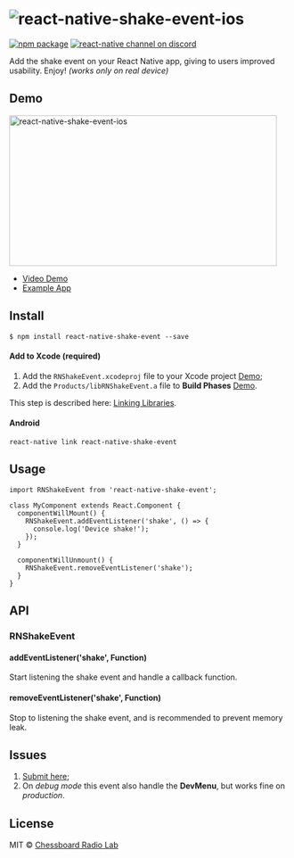 # ![react-native-shake-event-ios](https://storage.googleapis.com/cdn.chessboardradio.com/lab/projects/01-NShakeEventIOS/promo.png)

[![npm package](https://img.shields.io/npm/v/react-native-shake-event-ios.svg?style=flat-square)](https://www.npmjs.org/package/react-native-shake-event-ios)
[![react-native channel on discord](https://img.shields.io/badge/discord-react--native%40reactiflux-738bd7.svg?style=flat-square)](https://discord.gg/0ZcbPKXt5bXsb3os)

Add the shake event on your React Native app, giving to users improved usability. Enjoy!
*(works only on real device)*

## Demo

<a href="https://www.youtube.com/watch?v=mKjkWHto6NQ&feature=youtu.be" target="_blank"><img src="https://storage.googleapis.com/cdn.chessboardradio.com/lab/projects/01-NShakeEventIOS/demo.gif" width="480" height="270" alt="react-native-shake-event-ios"></a>
* [Video Demo](https://www.youtube.com/watch?v=mKjkWHto6NQ&feature=youtu.be)
* [Example App](https://github.com/jadsonlourenco/react-native-shake-event-ios-example)


## Install

```
$ npm install react-native-shake-event --save
```

#### Add to Xcode (required)

1. Add the `RNShakeEvent.xcodeproj` file to your Xcode project [Demo](https://facebook.github.io/react-native/img/AddToLibraries.png);
2. Add the `Products/libRNShakeEvent.a` file to **Build Phases**  [Demo](https://facebook.github.io/react-native/img/AddToBuildPhases.png).

This step is described here: [Linking Libraries](https://facebook.github.io/react-native/docs/linking-libraries-ios.html#content).

#### Android

`react-native link react-native-shake-event`

## Usage

```
import RNShakeEvent from 'react-native-shake-event';

class MyComponent extends React.Component {
  componentWillMount() {
    RNShakeEvent.addEventListener('shake', () => {
      console.log('Device shake!');
    });
  }

  componentWillUnmount() {
    RNShakeEvent.removeEventListener('shake');
  }
}
```

## API

### RNShakeEvent

#### addEventListener('shake', Function)
Start listening the shake event and handle a callback function.

#### removeEventListener('shake', Function)
Stop to listening the shake event, and is recommended to prevent memory leak.

## Issues
1. [Submit here](https://github.com/jadsonlourenco/react-native-shake-event-ios/issues);
2. On *debug mode* this event also handle the **DevMenu**, but works fine on *production*.

## License

MIT © [Chessboard Radio Lab](https://chessboardradio.com)
